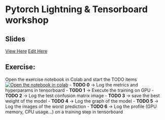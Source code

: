 # Pytorch Lightning & Tensorboard workshop
## Slides
[View Here](https://hackmd.io/@TWdWuHLbTiaZunnZMRdmeA/S1ZSZinMt?type=slide)
[Edit Here](https://hackmd.io/FKJI5TOCT0yRlrea9FxIdg?both)

## Exercise:

Open the exercise notebook in Colab and start the TODO items [![Open the notebook in colab](https://colab.research.google.com/assets/colab-badge.svg)](https://github.com/quentinf00/lightning-tensorboard-workshop/blob/main/mnist.ipynb)
	- **TODO 0** -> Log the metrics and hyperparams in tensorboard
	- **TODO 1** -> Execute the training on GPU
	- **TODO 2** -> Log the test confusion matrix image
	- **TODO 3** -> save the best weight of the model
	- **TODO 4** -> Log the graph of the model
	- **TODO 5** -> Log the images of the worst prediction
	- **TODO 6** -> Log the profile (GPU memory, CPU usage...) on a training step in tensorboard



